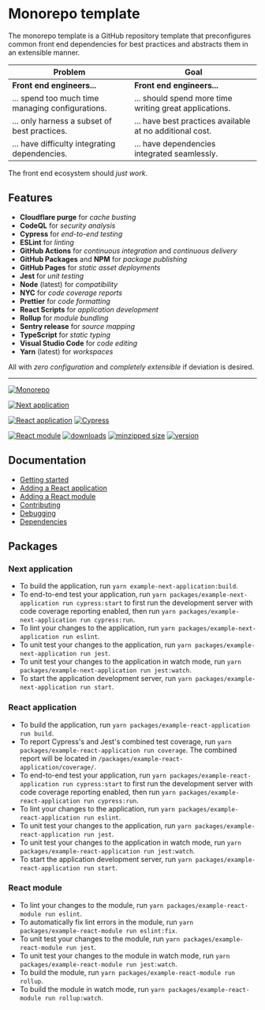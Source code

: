 # Monorepo template

The monorepo template is a GitHub repository template that preconfigures common
front end dependencies for best practices and abstracts them in an extensible
manner.

| Problem                                          | Goal                                                     |
| ------------------------------------------------ | -------------------------------------------------------- |
| **Front end engineers...**                       | **Front end engineers...**                               |
| ... spend too much time managing configurations. | ... should spend more time writing great applications.   |
| ... only harness a subset of best practices.     | ... have best practices available at no additional cost. |
| ... have difficulty integrating dependencies.    | ... have dependencies integrated seamlessly.             |

The front end ecosystem should _just work_.

## Features

- **Cloudflare purge** for _cache busting_
- **CodeQL** for _security analysis_
- **Cypress** for _end-to-end testing_
- **ESLint** for _linting_
- **GitHub Actions** for _continuous integration_ and _continuous delivery_
- **GitHub Packages** and **NPM** for _package publishing_
- **GitHub Pages** for _static asset deployments_
- **Jest** for _unit testing_
- **Node** (latest) for _compatibility_
- **NYC** for _code coverage reports_
- **Prettier** for _code formatting_
- **React Scripts** for _application development_
- **Rollup** for _module bundling_
- **Sentry release** for _source mapping_
- **TypeScript** for _static typing_
- **Visual Studio Code** for _code editing_
- **Yarn** (latest) for _workspaces_

All with _zero configuration_ and _completely extensible_ if deviation is
desired.

---

[![Monorepo](https://github.com/monorepo-template/monorepo-template/actions/workflows/index.yml/badge.svg?branch=main&event=push)](https://github.com/monorepo-template/monorepo-template/actions/workflows/index.yml)

[![Next application](https://github.com/monorepo-template/monorepo-template/actions/workflows/example-next-application.yml/badge.svg?branch=main&event=push)](https://github.com/monorepo-template/monorepo-template/actions/workflows/example-next-application.yml)

[![React application](https://github.com/monorepo-template/monorepo-template/actions/workflows/example-react-application.yml/badge.svg?branch=main&event=push)](https://github.com/monorepo-template/monorepo-template/actions/workflows/example-react-application.yml)
[![Cypress](https://img.shields.io/endpoint?url=https://dashboard.cypress.io/badge/simple/4akrvv/main&label=Cypress&style=flat)](https://dashboard.cypress.io/projects/4akrvv/runs)

[![React module](https://github.com/monorepo-template/monorepo-template/actions/workflows/example-react-module.yml/badge.svg?branch=main&event=push)](https://github.com/monorepo-template/monorepo-template/actions/workflows/example-react-module.yml)
[![downloads](https://img.shields.io/npm/dt/@monorepo-template/example-react-module.svg)](https://www.npmjs.com/package/@monorepo-template/example-react-module)
[![minzipped size](https://img.shields.io/bundlephobia/minzip/@monorepo-template/example-react-module.svg?label=minzipped%20size)](https://www.npmjs.com/package/@monorepo-template/example-react-module)
[![version](https://img.shields.io/npm/v/@monorepo-template/example-react-module.svg?label=version)](https://www.npmjs.com/package/@monorepo-template/example-react-module)

## Documentation

- [Getting started](https://github.com/monorepo-template/monorepo-template/blob/main/docs/GETTING_STARTED.md)
- [Adding a React application](https://github.com/monorepo-template/monorepo-template/blob/main/docs/REACT_APPLICATION.md)
- [Adding a React module](https://github.com/monorepo-template/monorepo-template/blob/main/docs/REACT_MODULE.md)
- [Contributing](https://github.com/monorepo-template/monorepo-template/blob/main/docs/CONTRIBUTING.md)
- [Debugging](https://github.com/monorepo-template/monorepo-template/blob/main/docs/DEBUGGING.md)
- [Dependencies](https://github.com/monorepo-template/dependencies#monorepo-template-dependencies)

## Packages

### Next application

- To build the application, run `yarn example-next-application:build`.
- To end-to-end test your application, run
  `yarn packages/example-next-application run cypress:start` to first run the
  development server with code coverage reporting enabled, then run
  `yarn packages/example-next-application run cypress:run`.
- To lint your changes to the application, run
  `yarn packages/example-next-application run eslint`.
- To unit test your changes to the application, run
  `yarn packages/example-next-application run jest`.
- To unit test your changes to the application in watch mode, run
  `yarn packages/example-next-application run jest:watch`.
- To start the application development server, run
  `yarn packages/example-next-application run start`.

### React application

- To build the application, run
  `yarn packages/example-react-application run build`.
- To report Cypress's and Jest's combined test coverage, run
  `yarn packages/example-react-application run coverage`. The combined report
  will be located in `/packages/example-react-application/coverage/`.
- To end-to-end test your application, run
  `yarn packages/example-react-application run cypress:start` to first run the
  development server with code coverage reporting enabled, then run
  `yarn packages/example-react-application run cypress:run`.
- To lint your changes to the application, run
  `yarn packages/example-react-application run eslint`.
- To unit test your changes to the application, run
  `yarn packages/example-react-application run jest`.
- To unit test your changes to the application in watch mode, run
  `yarn packages/example-react-application run jest:watch`.
- To start the application development server, run
  `yarn packages/example-react-application run start`.

### React module

- To lint your changes to the module, run
  `yarn packages/example-react-module run eslint`.
- To automatically fix lint errors in the module, run
  `yarn packages/example-react-module run eslint:fix`.
- To unit test your changes to the module, run
  `yarn packages/example-react-module run jest`.
- To unit test your changes to the module in watch mode, run
  `yarn packages/example-react-module run jest:watch`.
- To build the module, run `yarn packages/example-react-module run rollup`.
- To build the module in watch mode, run
  `yarn packages/example-react-module run rollup:watch`.
